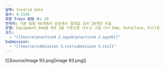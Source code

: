 ```yaml
---
날짜: Invalid date
점수: 0.1536
최종 Train 칼럼 수: 20
전처리: 기본 칼럼 46개에서 상관계수 절대값 상위 20개만 추출
모델: Equipment_Dam을 0과 1을 기준으로 나누고 그걸 다시 Dam, AutoClave, Fill로 나눈 6개의 모델을 앙상블함,  cat+light
코드:
  - "[[Source/practice4 2.ipynb|practice4 2.ipynb]]"
Submission:
  - "[[Source/submission 3.csv|submission 3.csv]]"
---
```

![[Source/image 93.png|image 93.png]]